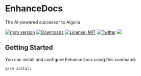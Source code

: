 # EnhanceDocs

The AI-powered successor to Algolia

[![npm version](https://img.shields.io/npm/v/enhancedocs.svg)](https://www.npmjs.com/package/enhancedocs)
[![Downloads](https://img.shields.io/npm/dm/enhancedocs.svg)](https://www.npmjs.com/package/enhancedocs)
[![License: MIT](https://img.shields.io/badge/license-Apache--2.0-yellow)](https://www.apache.org/licenses/LICENSE-2.0)
 [![Twitter](https://img.shields.io/twitter/url/https/twitter.com/enhancedocs.svg?style=social&label=Follow%20%40EnhanceDocs)](https://twitter.com/langchainai)
[![](https://dcbadge.vercel.app/api/server/RJCppmZGrk?compact=true&style=flat)](https://discord.gg/AUDa3KZavw)

## Getting Started

You can install and configure EnhanceDocs using this command:
```bash
yarn install
```
